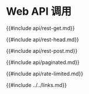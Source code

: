 # Web API 调用

<!--
> [web/clients/apis.md](https://github.com/rust-lang-nursery/rust-cookbook/blob/master/src/web/clients/apis.md)
> <br />
> commit 67329add00792d6cfc04b5d4cfb073a5fb12ba53 - 2020.06.14
-->

{{#include api/rest-get.md}}

{{#include api/rest-head.md}}

{{#include api/rest-post.md}}

{{#include api/paginated.md}}

{{#include api/rate-limited.md}}

{{#include ../../links.md}}
